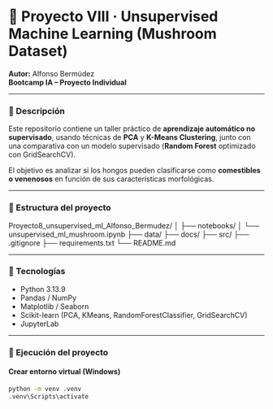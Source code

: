 # 🍄 Proyecto VIII · Unsupervised Machine Learning (Mushroom Dataset)
**Autor:** Alfonso Bermúdez  
**Bootcamp IA – Proyecto Individual**

---

### 📘 Descripción

Este repositorio contiene un taller práctico de **aprendizaje automático no supervisado**, usando técnicas de **PCA** y **K-Means Clustering**, junto con una comparativa con un modelo supervisado (**Random Forest** optimizado con GridSearchCV).

El objetivo es analizar si los hongos pueden clasificarse como **comestibles o venenosos** en función de sus características morfológicas.

---

### 📂 Estructura del proyecto

Proyecto8_unsupervised_ml_Alfonso_Bermudez/
│
├── notebooks/
│   └── unsupervised_ml_mushroom.ipynb
├── data/
├── docs/
├── src/
├── .gitignore
├── requirements.txt
└── README.md



---

### 🧠 Tecnologías

- Python 3.13.9  
- Pandas / NumPy  
- Matplotlib / Seaborn  
- Scikit-learn (PCA, KMeans, RandomForestClassifier, GridSearchCV)  
- JupyterLab  

---

### 🚀 Ejecución del proyecto

#### Crear entorno virtual (Windows)
```bash
python -m venv .venv
.venv\Scripts\activate
